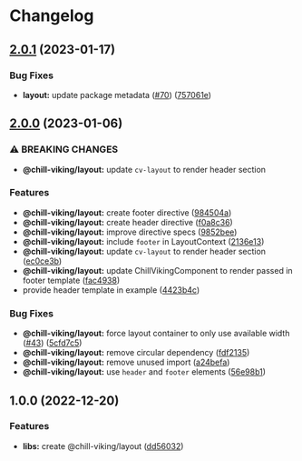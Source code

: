 # Changelog

## [2.0.1](https://github.com/chill-viking/ng-libs/compare/layout-v2.0.0...layout-v2.0.1) (2023-01-17)


### Bug Fixes

* **layout:** update package metadata ([#70](https://github.com/chill-viking/ng-libs/issues/70)) ([757061e](https://github.com/chill-viking/ng-libs/commit/757061e47513ff6c67cab8ef1082db680a68f3bc))

## [2.0.0](https://github.com/chill-viking/ng-libs/compare/layout-v1.0.0...layout-v2.0.0) (2023-01-06)


### ⚠ BREAKING CHANGES

* **@chill-viking/layout:** update `cv-layout` to render header section

### Features

* **@chill-viking/layout:** create footer directive ([984504a](https://github.com/chill-viking/ng-libs/commit/984504a4ec5369be673994acc68aa1775a363022))
* **@chill-viking/layout:** create header directive ([f0a8c36](https://github.com/chill-viking/ng-libs/commit/f0a8c369e5b115b79d3a4d1e4f9cb6fbf2852b21))
* **@chill-viking/layout:** improve directive specs ([9852bee](https://github.com/chill-viking/ng-libs/commit/9852bee2434522e261a8b1619d8bf4b9f189ed73))
* **@chill-viking/layout:** include `footer` in LayoutContext ([2136e13](https://github.com/chill-viking/ng-libs/commit/2136e13387629b5c8482d7f5012b5c8d9b7a6d28))
* **@chill-viking/layout:** update `cv-layout` to render header section ([ec0ce3b](https://github.com/chill-viking/ng-libs/commit/ec0ce3bcf4a96133fa33844031953ee389874628))
* **@chill-viking/layout:** update ChillVikingComponent to render passed in footer template ([fac4938](https://github.com/chill-viking/ng-libs/commit/fac493883ad978b360223f3529ad1727f9af37a5))
* provide header template in example ([4423b4c](https://github.com/chill-viking/ng-libs/commit/4423b4cdf67f6b8ff43f2fb45758ba0f257608c1))


### Bug Fixes

* **@chill-viking/layout:** force layout container to only use available width ([#43](https://github.com/chill-viking/ng-libs/issues/43)) ([5cfd7c5](https://github.com/chill-viking/ng-libs/commit/5cfd7c58db04bc5e347ee49d5b2589b83260deb4))
* **@chill-viking/layout:** remove circular dependency ([fdf2135](https://github.com/chill-viking/ng-libs/commit/fdf213537554cbb27e22ee6aa8448ad5f0afd832))
* **@chill-viking/layout:** remove unused import ([a24befa](https://github.com/chill-viking/ng-libs/commit/a24befa95eea5f13bf7e56c6a62fe102fc34e580))
* **@chill-viking/layout:** use `header` and `footer` elements ([56e98b1](https://github.com/chill-viking/ng-libs/commit/56e98b11c66099b0749bca133ba2950228d88322))

## 1.0.0 (2022-12-20)


### Features

* **libs:** create @chill-viking/layout ([dd56032](https://github.com/chill-viking/ng-libs/commit/dd56032e4242ec0d2168a354f35e22f8b0e3fc40))
